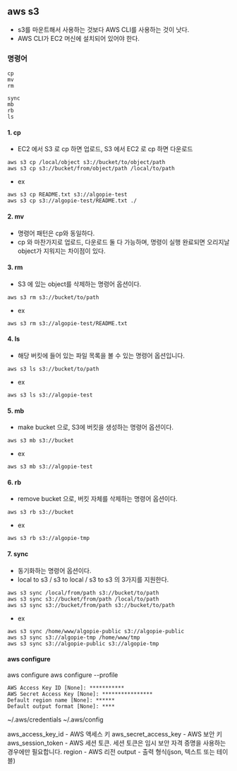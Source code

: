 ## aws s3

- s3를 마운트해서 사용하는 것보다 AWS CLI를 사용하는 것이 낫다.
- AWS CLI가 EC2 머신에 설치되어 있어야 한다.

### 명령어

```
cp
mv
rm

sync
mb
rb
ls
```

#### 1. cp

- EC2 에서 S3 로 cp 하면 업로드, S3 에서 EC2 로 cp 하면 다운로드

```
aws s3 cp /local/object s3://bucket/to/object/path
aws s3 cp s3://bucket/from/object/path /local/to/path
```

- ex

```
aws s3 cp README.txt s3://algopie-test
aws s3 cp s3://algopie-test/README.txt ./
```

#### 2. mv

- 명령어 패턴은 cp와 동일하다.
- cp 와 마찬가지로 업로드, 다운로드 둘 다 가능하며, 명령이 실행 완료되면 오리지날 object가 지워지는 차이점이 있다.

#### 3. rm

- S3 에 있는 object를 삭제하는 명령어 옵션이다.

```
aws s3 rm s3://bucket/to/path
```

- ex

```
aws s3 rm s3://algopie-test/README.txt
```

#### 4. ls

- 해당 버킷에 들어 있는 파일 목록을 볼 수 있는 명령어 옵션입니다.

```
aws s3 ls s3://bucket/to/path
```

- ex

```
aws s3 ls s3://algopie-test
```

#### 5. mb
- make bucket 으로, S3에 버킷을 생성하는 명령어 옵션이다.

```
aws s3 mb s3://bucket
```

- ex

```
aws s3 mb s3://algopie-test
```

#### 6. rb
- remove bucket 으로, 버킷 자체를 삭제하는 명령어 옵션이다.

```
aws s3 rb s3://bucket
```

- ex

```
aws s3 rb s3://algopie-tmp
```

#### 7. sync
- 동기화하는 명령어 옵션이다.
- local to s3 / s3 to local / s3 to s3 의 3가지를 지원한다.

```
aws s3 sync /local/from/path s3://bucket/to/path
aws s3 sync s3://bucket/from/path /local/to/path
aws s3 sync s3://bucket/from/path s3://bucket/to/path
```

- ex

```
aws s3 sync /home/www/algopie-public s3://algopie-public
aws s3 sync s3://algopie-tmp /home/www/tmp
aws s3 sync s3://algopie-public s3://algopie-tmp
```

#### aws configure
aws configure
aws configure --profile <user>

```
AWS Access Key ID [None]: ***********
AWS Secret Access Key [None]: ****************
Default region name [None]: ******
Default output format [None]: ****
```
~/.aws/credentials
~/.aws/config

aws_access_key_id - AWS 액세스 키
aws_secret_access_key - AWS 보안 키
aws_session_token - AWS 세션 토큰. 세션 토큰은 임시 보안 자격 증명을 사용하는 경우에만 필요합니다.
region - AWS 리전
output - 출력 형식(json, 텍스트 또는 테이블)
